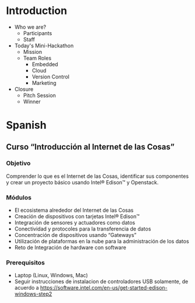 # Introduction

- Who we are?
  - Participants
  - Staff
- Today's Mini-Hackathon
  - Mission
  - Team Roles
    - Embedded
    - Cloud
    - Version Control
    - Marketing
- Closure
  - Pitch Session
  - Winner


# Spanish

## Curso “Introducción al Internet de las Cosas”

### Objetivo

Comprender lo que es el Internet de las Cosas, identificar sus componentes y crear un proyecto básico usando Intel® Edison™ y Openstack.

### Módulos

- El ecosistema alrededor del Internet de las Cosas
- Creación de dispositivos con tarjetas Intel® Edison™
- Integración de sensores y actuadores como datos
- Conectividad y protocoles para la transferencia de datos
- Concentración de dispositivos usando “Gateways”
- Utilización de plataformas en la nube para la administración de los datos
- Reto de Integración de hardware con software

### Prerequisitos

- Laptop (Linux, Windows, Mac)
- Seguir instrucciones de instalacion de controladores USB solamente, de acuerdo a 
  https://software.intel.com/en-us/get-started-edison-windows-step2

